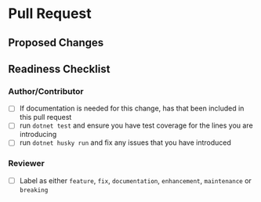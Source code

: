 # Pull Request

<!--
PR title needs to be prefixed with a conventional commit type
(build,chore,ci,docs,feat,fix,perf,refactor,revert,style,test)

It should also be brief and descriptive for a good changelog entry

examples: "feat: add new logger" or "fix: remove unused imports"
-->

## Proposed Changes

<!-- Describe what the changes are and link to a GitHub Issue if one exists -->

## Readiness Checklist

### Author/Contributor

- [ ] If documentation is needed for this change, has that been included in this pull request
- [ ] run `dotnet test` and ensure you have test coverage for the lines you are introducing
- [ ] run `dotnet husky run` and fix any issues that you have introduced

### Reviewer

- [ ] Label as either `feature`, `fix`, `documentation`, `enhancement`, `maintenance` or `breaking`
